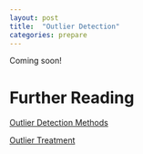 ```yaml
---
layout: post
title:  "Outlier Detection"
categories: prepare 
---
```


Coming soon!

# Further Reading

[Outlier Detection Methods](http://www.eng.tau.ac.il/~bengal/outlier.pdf)


[Outlier Treatment](http://r-statistics.co/Outlier-Treatment-With-R.html)


